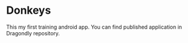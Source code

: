 # Donkeys
This my first training android app. You can find published application in Dragondly repository.
